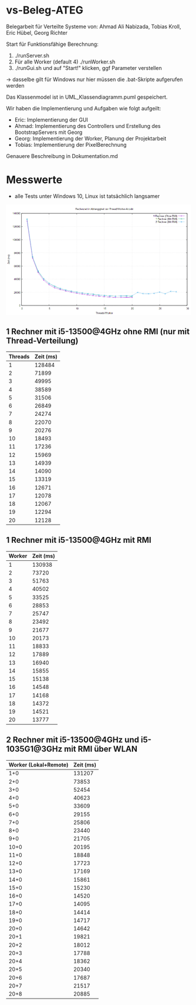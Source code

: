 # vs-Beleg-ATEG
Belegarbeit für Verteilte Systeme von: Ahmad Ali Nabizada, Tobias Kroll, Eric Hübel, Georg Richter

Start für Funktionsfähige Berechnung:
1. ./runServer.sh 
2. Für alle Worker (default 4) ./runWorker.sh <Adresse des Servers>
3. ./runGui.sh und auf "Start!" klicken, ggf Parameter verstellen

-> dasselbe gilt für Windows nur hier müssen die .bat-Skripte aufgerufen werden


Das Klassenmodel ist in UML_Klassendiagramm.puml gespeichert.

Wir haben die Implementierung und Aufgaben wie folgt aufgeilt:
- Eric: Implementierung der GUI
- Ahmad: Implementierung des Controllers und Erstellung des BootstrapServers mit Georg
- Georg: Implementierung der Worker, Planung der Projektarbeit
- Tobias: Implementierung der PixelBerechnung

Genauere Beschreibung in Dokumentation.md

# Messwerte

- alle Tests unter Windows 10, Linux ist tatsächlich langsamer

![Plot](plot/speed.png)

## 1 Rechner mit i5-13500@4GHz **ohne RMI** (nur mit Thread-Verteilung)

| Threads | Zeit (ms) |
|---------|-----------|
| 1       | 128484    |
| 2       | 71899     |
| 3       | 49995     |
| 4       | 38589     |
| 5       | 31506     |
| 6       | 26849     |
| 7       | 24274     |
| 8       | 22070     |
| 9       | 20276     |
| 10      | 18493     |
| 11      | 17236     |
| 12      | 15969     |
| 13      | 14939     |
| 14      | 14090     |
| 15      | 13319     |
| 16      | 12671     |
| 17      | 12078     |
| 18      | 12067     |
| 19      | 12294     |
| 20      | 12128     |

## 1 Rechner mit i5-13500@4GHz **mit RMI**

| Worker  | Zeit (ms) |
|---------|-----------|
| 1       | 130938    |
| 2       | 73720     |
| 3       | 51763     |
| 4       | 40502     |
| 5       | 33525     |
| 6       | 28853     |
| 7       | 25747     |
| 8       | 23492     |
| 9       | 21677     |
| 10      | 20173     |
| 11      | 18833     |
| 12      | 17889     |
| 13      | 16940     |
| 14      | 15855     |
| 15      | 15138     |
| 16      | 14548     |
| 17      | 14168     |
| 18      | 14372     |
| 19      | 14521     |
| 20      | 13777     |

## 2 Rechner mit i5-13500@4GHz und i5-1035G1@3GHz **mit RMI über WLAN**

| Worker (Lokal+Remote)  | Zeit (ms) |
|------------------------|-----------|
| 1+0                    | 131207    |
| 2+0                    | 73853     |
| 3+0                    | 52454     |
| 4+0                    | 40623     |
| 5+0                    | 33609     |
| 6+0                    | 29155     |
| 7+0                    | 25806     |
| 8+0                    | 23440     |
| 9+0                    | 21705     |
| 10+0                   | 20195     |
| 11+0                   | 18848     |
| 12+0                   | 17723     |
| 13+0                   | 17169     |
| 14+0                   | 15861     |
| 15+0                   | 15230     |
| 16+0                   | 14520     |
| 17+0                   | 14095     |
| 18+0                   | 14414     |
| 19+0                   | 14717     |
| 20+0                   | 14642     |
| 20+1                   | 19821     |
| 20+2                   | 18012     |
| 20+3                   | 17788     |
| 20+4                   | 18362     |
| 20+5                   | 20340     |
| 20+6                   | 17687     |
| 20+7                   | 21517     |
| 20+8                   | 20885     |
